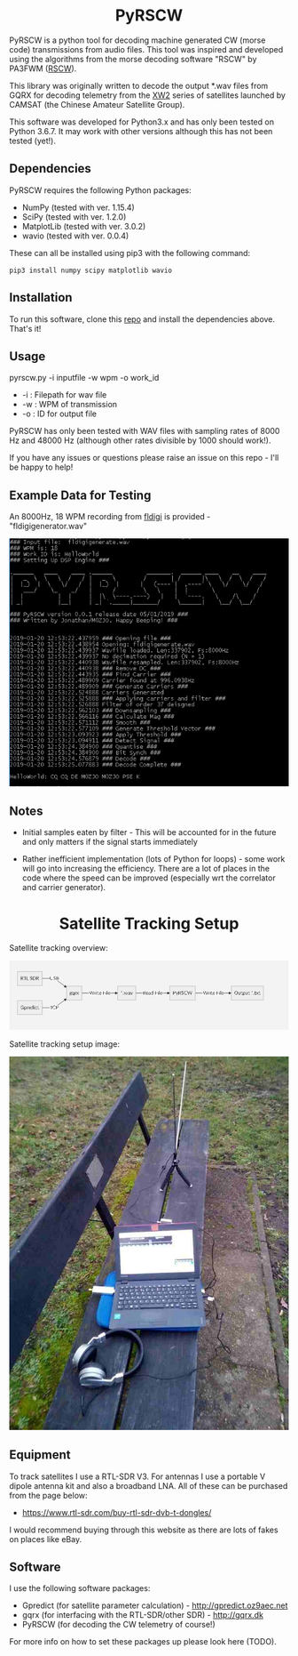 
<h1 align="center"> PyRSCW </h1> 

PyRSCW is a python tool for decoding machine generated CW (morse code) transmissions from audio files. This tool was inspired and developed using the algorithms from the morse decoding software "RSCW" by PA3FWM ([RSCW](http://wwwhome.cs.utwente.nl/~ptdeboer/ham/rscw/)).

This library was originally written to decode the output *.wav files from GQRX for decoding telemetry from the [XW2](https://amsat-uk.org/satellites/communications/camsat-xw-2/) series of satellites launched by CAMSAT (the Chinese Amateur Satellite Group).

This software was developed for Python3.x and has only been tested on Python 3.6.7. It may work with other versions although this has not been tested (yet!).

## Dependencies
PyRSCW requires the following Python packages:
 - NumPy (tested with ver. 1.15.4)
 - SciPy (tested with ver. 1.2.0)
 - MatplotLib (tested with ver. 3.0.2)
 - wavio (tested with ver. 0.0.4)

These can all be installed using pip3 with the following command:
```
pip3 install numpy scipy matplotlib wavio
```

## Installation
To run this software, clone this [repo](https://github.com/m0zjo-code/Pyrscw) and install the dependencies above. That's it!

## Usage

pyrscw.py -i inputfile -w wpm -o work_id

 - -i : Filepath for wav file
 - -w : WPM of transmission
 - -o : ID for output file

PyRSCW has only been tested with WAV files with sampling rates of 8000 Hz and 48000 Hz (although other rates divisible by 1000 should work!).

If you have any issues or questions please raise an issue on this repo - I'll be happy to help!

## Example Data for Testing
An 8000Hz, 18 WPM recording from [fldigi](http://www.w1hkj.com) is provided - "fldigigenerator.wav"

![Flow Graph](docs/Screengrab.PNG?raw=true "Example being processed")

## Notes

- Initial samples eaten by filter - This will be accounted for in the future and only matters if the signal starts immediately 

- Rather inefficient implementation (lots of Python for loops) - some work will go into increasing the efficiency. There are a lot of places in the code where the speed can be improved (especially wrt the correlator and carrier generator).


<h1 align="center"> Satellite Tracking Setup </h1> 

Satellite tracking overview:

![Flow Graph](docs/gph.PNG?raw=true "Flow Graph")

Satellite tracking setup image:

![Satellite Tracking Setup](docs/satsetup.jpg?raw=true "Flow Graph")

## Equipment
To track satellites I use a RTL-SDR V3. For antennas I use a portable V dipole antenna kit and also a broadband LNA. All of these can be purchased from the page below:
 - https://www.rtl-sdr.com/buy-rtl-sdr-dvb-t-dongles/   

I would recommend buying through this website as there are lots of fakes on places like eBay.


## Software

I use the following software packages:
 - Gpredict (for satellite parameter calculation) - http://gpredict.oz9aec.net
 - gqrx (for interfacing with the RTL-SDR/other SDR) - http://gqrx.dk
 - PyRSCW (for decoding the CW telemetry of course!)

For more info on how to set these packages up please look here (TODO).

